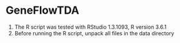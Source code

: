 # GeneFlowTDA

1. The R script was tested with RStudio 1.3.1093, R version 3.6.1 
2. Before running the R script, unpack all files in the data directory
